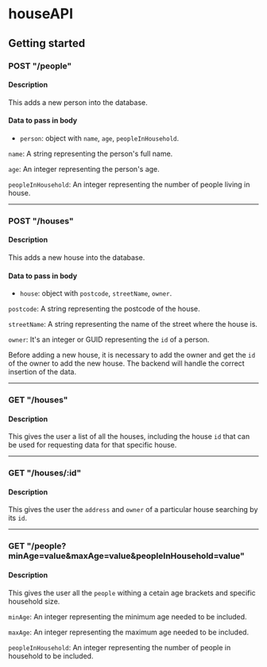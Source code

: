# houseAPI

## Getting started

### POST "/people"

#### Description
This adds a new person into the database.

#### Data to pass in body

* `person`: object with `name`, `age`, `peopleInHousehold`.

`name`: A string representing the person's full name.

`age`: An integer representing the person's age.

`peopleInHousehold`: An integer representing the number of people living in house.

---

### POST "/houses"

#### Description
This adds a new house into the database.

#### Data to pass in body

* `house`: object with `postcode`, `streetName`, `owner`.

`postcode`: A string representing the postcode of the house.

`streetName`: A string representing the name of the street where the house is.

`owner`: It's an integer or GUID representing the `id` of a person.

Before adding a new house, it is necessary to add the owner and get the `id` of the owner to add the new house. The backend will handle the correct insertion of the data.

---

### GET "/houses"

#### Description
This gives the user a list of all the houses, including the house `id` that can be used for requesting data for that specific house.

---

### GET "/houses/:id"

#### Description
This gives the user the `address` and `owner` of a particular house searching by its `id`.

---

### GET "/people?minAge=value&maxAge=value&peopleInHousehold=value"

#### Description
This gives the user all the `people` withing a cetain age brackets and specific household size.

`minAge`: An integer representing the minimum age needed to be included.

`maxAge`: An integer representing the maximum age needed to be included.

`peopleInHousehold`: An integer representing the number of people in household to be included.
